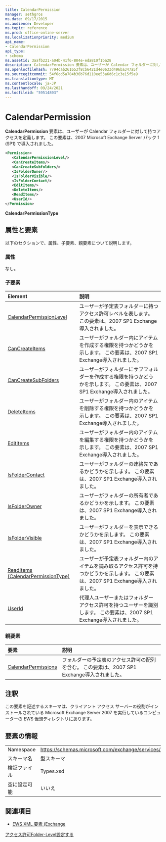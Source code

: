 ```yaml
---
title: CalendarPermission
manager: sethgros
ms.date: 09/17/2015
ms.audience: Developer
ms.topic: reference
ms.prod: office-online-server
ms.localizationpriority: medium
api_name:
- CalendarPermission
api_type:
- schema
ms.assetid: 3aafb221-a04b-41f6-804e-eda810f1ba28
description: CalendarPermission 要素は、ユーザーが Calendar フォルダーに対して持つアクセスを定義します。 この要素は、2007 Microsoft Exchange Server パック 1 (SP1) で導入されました。
ms.openlocfilehash: 7794cab261653f8cb6421d4e0633d496ba347a5f
ms.sourcegitcommit: 54f6cd5a704b36b76d110ee53a6d6c1c3e15f5a9
ms.translationtype: MT
ms.contentlocale: ja-JP
ms.lasthandoff: 09/24/2021
ms.locfileid: "59514803"
---
```

# <a name="calendarpermission"></a>CalendarPermission

**CalendarPermission** 要素は、ユーザーが Calendar フォルダーに対して持つアクセスを定義します。 この要素は、2007 Microsoft Exchange Server パック 1 (SP1) で導入されました。 
  
```xml
<Permission>
   <CalendarPermissionLevel/>
   <CanCreateItems/>
   <CanCreateSubfolders/>
   <IsFolderOwner/>
   <IsFolderVisible/>
   <IsFolderContact/>
   <EditItems/>
   <DeleteItems/>
   <ReadItems/>
   <UserId/>
</Permission>
```

 **CalendarPermissionType**
## <a name="attributes-and-elements"></a>属性と要素

以下のセクションで、属性、子要素、親要素について説明します。
  
### <a name="attributes"></a>属性

なし。
  
### <a name="child-elements"></a>子要素

|**Element**|**説明**|
|:-----|:-----|
|[CalendarPermissionLevel](calendarpermissionlevel.md) <br/> |ユーザーが予定表フォルダーに持つアクセス許可レベルを表します。 この要素は、2007 SP1 Exchange導入されました。  <br/> |
|[CanCreateItems](cancreateitems.md) <br/> |ユーザーがフォルダー内にアイテムを作成する権限を持つかどうかを示します。 この要素は、2007 SP1 Exchange導入されました。  <br/> |
|[CanCreateSubFolders](cancreatesubfolders.md) <br/> |ユーザーがフォルダーにサブフォルダーを作成する権限を持つかどうかを示します。 この要素は、2007 SP1 Exchange導入されました。  <br/> |
|[DeleteItems](deleteitems.md) <br/> |ユーザーがフォルダー内のアイテムを削除する権限を持つかどうかを示します。 この要素は、2007 SP1 Exchange導入されました。  <br/> |
|[EditItems](edititems.md) <br/> |ユーザーがフォルダー内のアイテムを編集する権限を持つかどうかを示します。 この要素は、2007 SP1 Exchange導入されました。  <br/> |
|[IsFolderContact](isfoldercontact.md) <br/> |ユーザーがフォルダーの連絡先であるかどうかを示します。 この要素は、2007 SP1 Exchange導入されました。  <br/> |
|[IsFolderOwner](isfolderowner.md) <br/> |ユーザーがフォルダーの所有者であるかどうかを示します。 この要素は、2007 SP1 Exchange導入されました。  <br/> |
|[IsFolderVisible](isfoldervisible.md) <br/> |ユーザーがフォルダーを表示できるかどうかを示します。 この要素は、2007 SP1 Exchange導入されました。  <br/> |
|[ReadItems (CalendarPermissionType)](readitems-calendarpermissiontype.md) <br/> |ユーザーが予定表フォルダー内のアイテムを読み取るアクセス許可を持つかどうかを示します。 この要素は、2007 SP1 Exchange導入されました。  <br/> |
|[UserId](userid.md) <br/> |代理人ユーザーまたはフォルダー アクセス許可を持つユーザーを識別します。 この要素は、2007 SP1 Exchange導入されました。  <br/> |
   
### <a name="parent-elements"></a>親要素

|**要素**|**説明**|
|:-----|:-----|
|[CalendarPermissions](calendarpermissions.md) <br/> |フォルダーの予定表のアクセス許可の配列を含む。 この要素は、2007 SP1 Exchange導入されました。  <br/> |
   
## <a name="remarks"></a>注釈

この要素を記述するスキーマは、クライアント アクセス サーバーの役割がインストールされている Microsoft Exchange Server 2007 を実行しているコンピューターの EWS 仮想ディレクトリにあります。
  
## <a name="element-information"></a>要素の情報

|||
|:-----|:-----|
|Namespace  <br/> |https://schemas.microsoft.com/exchange/services/2006/types  <br/> |
|スキーマ名  <br/> |型スキーマ  <br/> |
|検証ファイル  <br/> |Types.xsd  <br/> |
|空に設定可能  <br/> |いいえ  <br/> |
   
## <a name="see-also"></a>関連項目



- [EWS XML 要素 (Exchange](ews-xml-elements-in-exchange.md)


[アクセス許可Folder-Level設定する](https://msdn.microsoft.com/library/c7530e86-5112-401c-b10a-9c054ae59f07%28Office.15%29.aspx)

